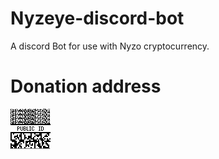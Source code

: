 # Nyzeye-discord-bot
A discord Bot for use with Nyzo cryptocurrency.

# Donation address
![alt text](img/public.png)
